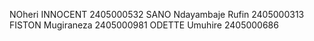 NOheri INNOCENT 2405000532
SANO Ndayambaje Rufin 2405000313
FISTON Mugiraneza 2405000981
ODETTE Umuhire 2405000686
